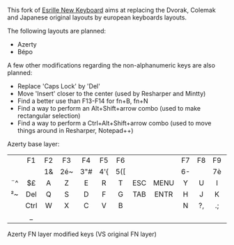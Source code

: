 This fork of [Esrille New Keyboard](https://github.com/esrille/new-keyboard) aims at replacing the Dvorak, Colemak and Japanese original layouts by european keyboards layouts.  


The following layouts are planned:
 - Azerty
 - Bépo
 
 
A few other modifications regarding the non-alphanumeric keys are also planned:
 - Replace 'Caps Lock' by 'Del'
 - Move 'Insert' closer to the center (used by Resharper and Mintty)
 - Find a better use than F13-F14 for fn+B, fn+N
 - Find a way to perform an Alt+Shift+arrow combo (used to make rectangular selection)
 - Find a way to perform a Ctrl+Alt+Shift+arrow combo (used to move things around in Resharper, Notepad++)

Azerty base layer:

|      |      |      |      |      |      |      |      |      |      |      |      |      |      |      |      |
|:----:|:----:|:----:|:----:|:----:|:----:|:----:|:----:|:----:|:----:|:----:|:----:|:----:|:----:|:----:|:----:|
|      |  F1  |  F2  |  F3  |  F4  |  F5  |  F6  |      |      |  F7  |  F8  |  F9  |  F10 |  F11 |  F12 |      |
|      |      |  1&  |  2é~ |  3"# |  4'{ |  5([ |      |      |  6-| |  7è  |  8_\ |  9ç^ |  0à@ |      |      |
|  ¨^  |  $£  |   A  |   Z  |   E  |   R  |   T  |  ESC | MENU |   Y  |   U  |   I  |   O  |   P  |  °)] |  +=} |
|  ²~  |  Del |   Q  |   S  |   D  |   F  |   G  |  TAB | ENTR |   H  |   J  |   K  |   L  |   M  |  %ù  |  µ*  |
|      | Ctrl |   W  |   X  |   C  |   V  |   B  |      |      |   N  |  ?,  |  .;  |  /:  |  §!  | Ctrl |      |
|      | _    |      |      |      |      |      |      |      |      |      |      |      |      |      |      |

Azerty FN layer modified keys (VS original FN layer)